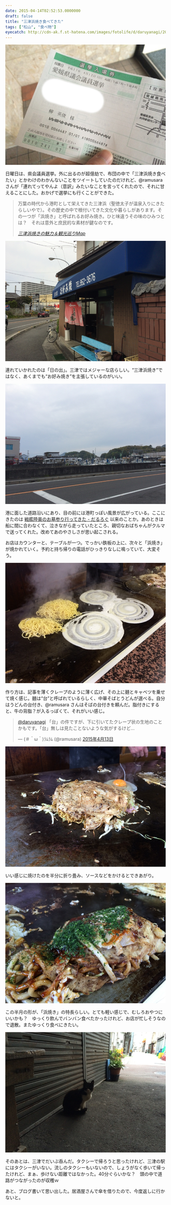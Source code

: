 ```yaml
---
date: 2015-04-14T02:52:53.0000000
draft: false
title: "三津浜焼き食べてきた"
tags: ["松山", "食べ物"]
eyecatch: http://cdn-ak.f.st-hatena.com/images/fotolife/d/daruyanagi/20150412/20150412163510.jpg
---
```

<p><span itemscope itemtype="http://schema.org/Photograph"><img src="20150412163510.jpg" alt="f:id:daruyanagi:20150412163510j:plain" title="f:id:daruyanagi:20150412163510j:plain" class="hatena-fotolife" itemprop="image"></span></p><p>日曜日は、県会議員選挙。外に出るのが超億劫で、布団の中で「三津浜焼き食べたい」とかわけのわかんないことをツイートしていたのだけれど、@ramusaraさんが「連れてってやんよ（意訳」みたいなことを言ってくれたので、それに甘えることにした。おかげで選挙にも行くことができた。</p>

<blockquote cite="https://www.asahibeer.co.jp/area/09/38/mitsuhamayaki/appeal/">
<p>万葉の時代から港町として栄えてきた三津浜（聖徳太子が温泉入りにきたらしいやで）。その歴史の中で根付いてきた文化や暮らしがあります。その一つが「浜焼き」と呼ばれるお好み焼き。ひと味違うその味のひみつとは？　それは意外と庶民的な素材が鍵なのです。</p>

<cite><a href="https://www.asahibeer.co.jp/area/09/38/mitsuhamayaki/appeal/">&#x4E09;&#x6D25;&#x6D5C;&#x713C;&#x304D;&#x306E;&#x9B45;&#x529B;&#xFF06;&#x89B3;&#x5149;&#x5DE1;&#x308A;Map</a></cite>
</blockquote>
<p><span itemscope itemtype="http://schema.org/Photograph"><img src="20150412171721.jpg" alt="f:id:daruyanagi:20150412171721j:plain" title="f:id:daruyanagi:20150412171721j:plain" class="hatena-fotolife" itemprop="image"></span></p><p>連れていかれたのは「日の出」。三津ではメジャーな店らしい。“三津浜焼き”ではなく、あくまでも“お好み焼き”を主張しているのがいい。</p><p><span itemscope itemtype="http://schema.org/Photograph"><img src="20150412171651.jpg" alt="f:id:daruyanagi:20150412171651j:plain" title="f:id:daruyanagi:20150412171651j:plain" class="hatena-fotolife" itemprop="image"></span></p><p>港に面した道路沿いにあり、目の前には港町っぽい風景が広がっている。ここにきたのは <a href="https://blog.daruyanagi.jp/entry/2014/08/30/221903">&#x6226;&#x8266;&#x9678;&#x5965;&#x306E;&#x304A;&#x5893;&#x53C2;&#x308A;&#x884C;&#x3063;&#x3066;&#x304D;&#x305F; - &#x3060;&#x308B;&#x308D;&#x3050;</a> 以来のことか。あのときは船に間に合わなくて、泣きながら走っていたところ、親切なおばちゃんがクルマで送ってくれた。改めてあのやさしさが思い起こされる。</p><p>お店はカウンターと、テーブルが一つ。でっかい鉄板の上に、次々と「浜焼き」が焼かれていく。予約と持ち帰りの電話がひっきりなしに鳴っていて、大変そう。</p><p><span itemscope itemtype="http://schema.org/Photograph"><img src="20150412175913.jpg" alt="f:id:daruyanagi:20150412175913j:plain" title="f:id:daruyanagi:20150412175913j:plain" class="hatena-fotolife" itemprop="image"></span></p><p>作り方は、記事を薄くクレープのように薄く広げ、その上に麺とキャベツを乗せて焼く感じ。麺は“台”と呼ばれているらしく、中華そばとうどんが選べる。自分はうどんの台付き、@ramusara さんはそばの台付きを頼んだ。脂付きにすると、牛の背脂？が入るっぽくて、それがいい感じ。</p><p><blockquote class="twitter-tweet" data-lang="ja"><p lang="ja" dir="ltr"><a href="https://twitter.com/daruyanagi?ref_src=twsrc%5Etfw">@daruyanagi</a> 「台」の件ですが、下に引いてたクレープ状の生地のことかもです。「台」無しは見たことないような気がするけど…</p>&mdash; (＃＾ω＾)ﾗﾑﾗﾑ (@ramusara) <a href="https://twitter.com/ramusara/status/587677627256668160?ref_src=twsrc%5Etfw">2015年4月13日</a></blockquote><script async src="https://platform.twitter.com/widgets.js" charset="utf-8"></script></p><p><span itemscope itemtype="http://schema.org/Photograph"><img src="20150412171958.jpg" alt="f:id:daruyanagi:20150412171958j:plain" title="f:id:daruyanagi:20150412171958j:plain" class="hatena-fotolife" itemprop="image"></span></p><p>いい感じに焼けたのを半分に折り畳み、ソースなどをかけるとできあがり。</p><p><span itemscope itemtype="http://schema.org/Photograph"><img src="20150412173054.jpg" alt="f:id:daruyanagi:20150412173054j:plain" title="f:id:daruyanagi:20150412173054j:plain" class="hatena-fotolife" itemprop="image"></span></p><p>この半月の形が、「浜焼き」の特長らしい。とても軽い感じで、むしろおやつにいいかも？　ゆっくり飲んでバンバン食べたかったけれど、お店が忙しそうなので退散。またゆっくり食べにきたい。</p><p><span itemscope itemtype="http://schema.org/Photograph"><img src="20150412182821.jpg" alt="f:id:daruyanagi:20150412182821j:plain" title="f:id:daruyanagi:20150412182821j:plain" class="hatena-fotolife" itemprop="image"></span></p><p>そのあとは、三津でだいぶ呑んだ。タクシーで帰ろうと思ったけれど、三津の駅にはタクシーがいない。流しのタクシーもいないので、しょうがなく歩いて帰ったけれど、まぁ、歩けない距離ではなかった。40分ぐらいかな？　頭の中で道路がつながったのが収穫ｗ</p><p>あと、ブログ書いて思い出した。居酒屋さんで傘を借りたので、今度返しに行かないと。</p>
